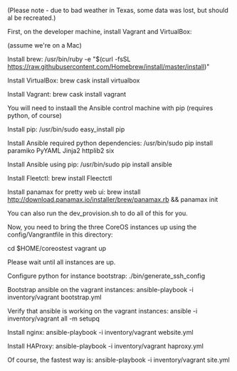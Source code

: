 (Please note - due to bad weather in Texas, some data was lost, but should al be recreated.)

First, on the developer machine, install Vagrant and VirtualBox:

(assume we're on a Mac)

Install brew:
/usr/bin/ruby -e "$(curl -fsSL https://raw.githubusercontent.com/Homebrew/install/master/install)"

Install VirtualBox:
brew cask install virtualbox

Install Vagrant:
brew cask install vagrant

You will need to instaall the Ansible control machine with pip (requires python, of course)

Install pip:
/usr/bin/sudo easy_install pip

Install Ansible required python dependencies:
/usr/bin/sudo pip install paramiko PyYAML Jinja2 httplib2 six

Install Ansible using pip:
/usr/bin/sudo pip install ansible

Install Fleetctl:
brew install Fleectctl

Install panamax for pretty web ui:
brew install http://download.panamax.io/installer/brew/panamax.rb && panamax init



You can also run the dev_provision.sh to do all of this for you.

Now, you need to bring the three CoreOS instances up using the config/Vangrantfile in this directory:

cd $HOME/coreostest
vagrant up

Please wait until all instances are up.

Configure python for instance bootstrap:
./bin/generate_ssh_config

Bootstrap ansible on the vagrant instances:
ansible-playbook -i inventory/vagrant bootstrap.yml

Verify that ansible is working on the vagrant instances:
ansible -i inventory/vagrant all -m setupq

Install nginx:
ansible-playbook -i inventory/vagrant website.yml

Install HAProxy:
ansible-playbook -i inventory/vagrant haproxy.yml

Of course, the fastest way is:
ansible-playbook -i inventory/vagrant site.yml
